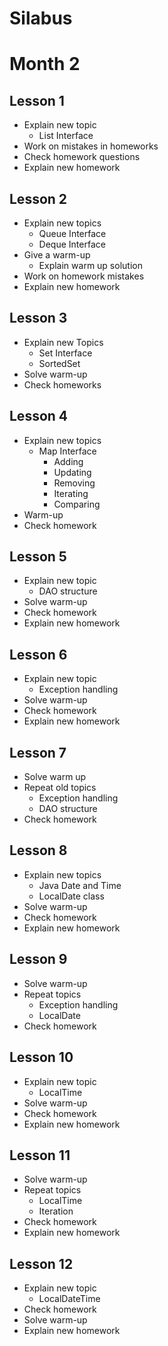 # Silabus

# Month 2

## Lesson 1
- Explain new topic
    - List Interface
- Work on mistakes in homeworks
- Check homework questions
- Explain new homework

## Lesson 2
- Explain new topics
  - Queue Interface
  - Deque Interface
- Give a warm-up
  - Explain warm up solution
- Work on homework mistakes
- Explain new homework

## Lesson 3
- Explain new Topics
  - Set Interface
  - SortedSet
- Solve warm-up
- Check homeworks


## Lesson 4
- Explain new topics
  - Map Interface
    - Adding
    - Updating
    - Removing
    - Iterating
    - Comparing
- Warm-up
- Check homework

## Lesson 5
- Explain new topic
  - DAO structure
- Solve warm-up
- Check homework
- Explain new homework

## Lesson 6
- Explain new topic
  - Exception handling
- Solve warm-up
- Check homework
- Explain new homework

## Lesson 7
- Solve warm up
- Repeat old topics
  - Exception handling
  - DAO structure
- Check homework

## Lesson 8
- Explain new topics
  - Java Date and Time
  - LocalDate class
- Solve warm-up
- Check homework
- Explain new homework

## Lesson 9
- Solve warm-up
- Repeat topics
  - Exception handling
  - LocalDate
- Check homework


## Lesson 10
- Explain new topic
  - LocalTime
- Solve warm-up
- Check homework
- Explain new homework


## Lesson 11
- Solve warm-up
- Repeat topics
  - LocalTime
  - Iteration
- Check homework
- Explain new homework


## Lesson 12
- Explain new topic
  - LocalDateTime
- Check homework
- Solve warm-up
- Explain new homework